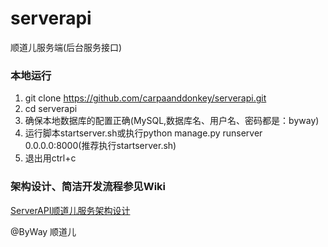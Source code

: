 # serverapi
顺道儿服务端(后台服务接口)

### 本地运行
1. git clone https://github.com/carpaanddonkey/serverapi.git
2. cd serverapi
3. 确保本地数据库的配置正确(MySQL,数据库名、用户名、密码都是：byway)
4. 运行脚本startserver.sh或执行python manage.py runserver 0.0.0.0:8000(推荐执行startserver.sh)
5. 退出用ctrl+c

### 架构设计、简洁开发流程参见Wiki  
[ServerAPI顺道儿服务架构设计](https://github.com/carpaanddonkey/serverapi/wiki/ServerAPI顺道儿服务架构设计)

@ByWay 顺道儿
